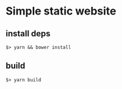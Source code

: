 # Simple static website

## install deps
```
$> yarn && bower install
```

## build
```
$> yarn build
```

